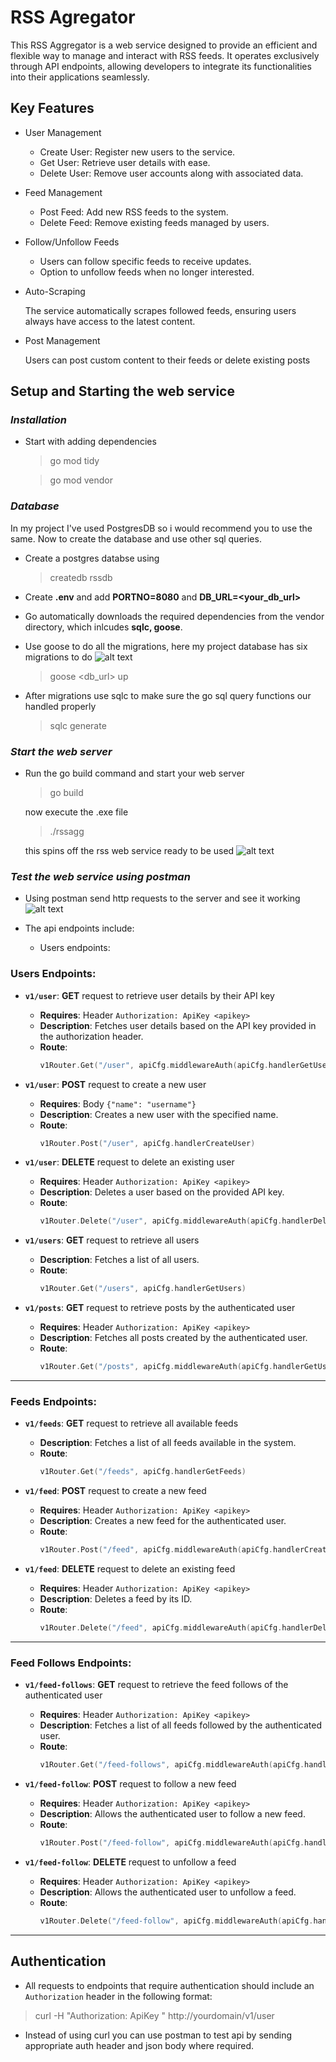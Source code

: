 # RSS Agregator

This RSS Aggregator is a web service designed to provide an efficient and flexible way to manage and interact with RSS feeds. It operates exclusively through API endpoints, allowing developers to integrate its functionalities into their applications seamlessly.

## Key Features
* User Management
    - Create User: Register new users to the service.
    - Get User: Retrieve user details with ease.
    - Delete User: Remove user accounts along with associated data.

* Feed Management
    - Post Feed: Add new RSS feeds to the system.
    - Delete Feed: Remove existing feeds managed by users.

* Follow/Unfollow Feeds
    - Users can follow specific feeds to receive updates.
    - Option to unfollow feeds when no longer interested.

* Auto-Scraping
    
    The service automatically scrapes followed feeds, ensuring users always have access to the latest content.

* Post Management
    
    Users can post custom content to their feeds or delete existing posts

## Setup and Starting the web service
### *Installation*
* Start with adding dependencies
    > go mod tidy

    > go mod vendor

### *Database*
In my project I've used PostgresDB so i would recommend you to use the same. Now to create the database and use other sql queries.
* Create a postgres databse using 
    > createdb rssdb

* Create **.env** and add **PORTNO=8080** and **DB_URL=<your_db_url>**

* Go automatically downloads the required dependencies from the vendor directory, which inlcudes **sqlc, goose**. 

* Use goose to do all the migrations, here my project database has six  migrations to do
![alt text](/images/image.png)
   
    > goose <db_url> up

* After migrations use sqlc to make sure the go sql query functions our handled properly
    > sqlc generate

### *Start the web server*

* Run the go build command and start your web server
    > go build

    now execute the .exe file
    > ./rssagg

    this spins off the rss web service ready to be used
    ![alt text](/images/image-1.png)

### *Test the web service using postman*

* Using postman send http requests to the server and see it working
![alt text](/images/image-2.png)

* The api endpoints include:
    * Users endpoints:
### **Users Endpoints:**

- **`v1/user`**: **GET** request to retrieve user details by their API key
  - **Requires**: Header `Authorization: ApiKey <apikey>`
  - **Description**: Fetches user details based on the API key provided in the authorization header.
  - **Route**:
    ```go
    v1Router.Get("/user", apiCfg.middlewareAuth(apiCfg.handlerGetUserByApiKey))
    ```

- **`v1/user`**: **POST** request to create a new user
  - **Requires**: Body `{"name": "username"}`
  - **Description**: Creates a new user with the specified name.
  - **Route**:
    ```go
    v1Router.Post("/user", apiCfg.handlerCreateUser)
    ```

- **`v1/user`**: **DELETE** request to delete an existing user
  - **Requires**: Header `Authorization: ApiKey <apikey>`
  - **Description**: Deletes a user based on the provided API key.
  - **Route**:
    ```go
    v1Router.Delete("/user", apiCfg.middlewareAuth(apiCfg.handlerDeleteUser))
    ```

- **`v1/users`**: **GET** request to retrieve all users
  - **Description**: Fetches a list of all users.
  - **Route**:
    ```go
    v1Router.Get("/users", apiCfg.handlerGetUsers)
    ```

- **`v1/posts`**: **GET** request to retrieve posts by the authenticated user
  - **Requires**: Header `Authorization: ApiKey <apikey>`
  - **Description**: Fetches all posts created by the authenticated user.
  - **Route**:
    ```go
    v1Router.Get("/posts", apiCfg.middlewareAuth(apiCfg.handlerGetUserPosts))
    ```

---

### **Feeds Endpoints:**

- **`v1/feeds`**: **GET** request to retrieve all available feeds
  - **Description**: Fetches a list of all feeds available in the system.
  - **Route**:
    ```go
    v1Router.Get("/feeds", apiCfg.handlerGetFeeds)
    ```

- **`v1/feed`**: **POST** request to create a new feed
  - **Requires**: Header `Authorization: ApiKey <apikey>`
  - **Description**: Creates a new feed for the authenticated user.
  - **Route**:
    ```go
    v1Router.Post("/feed", apiCfg.middlewareAuth(apiCfg.handlerCreateFeed))
    ```

- **`v1/feed`**: **DELETE** request to delete an existing feed
  - **Requires**: Header `Authorization: ApiKey <apikey>`
  - **Description**: Deletes a feed by its ID.
  - **Route**:
    ```go
    v1Router.Delete("/feed", apiCfg.middlewareAuth(apiCfg.handlerDeleteFeed))
    ```

---
### **Feed Follows Endpoints:**

- **`v1/feed-follows`**: **GET** request to retrieve the feed follows of the authenticated user
  - **Requires**: Header `Authorization: ApiKey <apikey>`
  - **Description**: Fetches a list of all feeds followed by the authenticated user.
  - **Route**:
    ```go
    v1Router.Get("/feed-follows", apiCfg.middlewareAuth(apiCfg.handlerGetFeedFollows))
    ```

- **`v1/feed-follow`**: **POST** request to follow a new feed
  - **Requires**: Header `Authorization: ApiKey <apikey>`
  - **Description**: Allows the authenticated user to follow a new feed.
  - **Route**:
    ```go
    v1Router.Post("/feed-follow", apiCfg.middlewareAuth(apiCfg.handlerCreateFeedFollows))
    ```

- **`v1/feed-follow`**: **DELETE** request to unfollow a feed
  - **Requires**: Header `Authorization: ApiKey <apikey>`
  - **Description**: Allows the authenticated user to unfollow a feed.
  - **Route**:
    ```go
    v1Router.Delete("/feed-follow", apiCfg.middlewareAuth(apiCfg.handlerDeleteFeedFollows))
    ```

---
## Authentication

- All requests to endpoints that require authentication should include an `Authorization` header in the following format:
> curl -H "Authorization: ApiKey <apikey>" http://yourdomain/v1/user

- Instead of using curl you can use postman to test api by sending appropriate auth header and json body where required.

